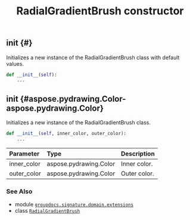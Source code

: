 ﻿---
title: RadialGradientBrush constructor
second_title: GroupDocs.Signature for Python via .NET API References
description: 
type: docs
url: /python-net/groupdocs.signature.domain.extensions/radialgradientbrush/__init__/
is_root: false
weight: 10
---

## __init__ {#}

Initializes a new instance of the RadialGradientBrush class with default values.



```python
def __init__(self):
    ...
```




## __init__ {#aspose.pydrawing.Color-aspose.pydrawing.Color}

Initializes a new instance of the RadialGradientBrush class.



```python
def __init__(self, inner_color, outer_color):
    ...
```


| Parameter | Type | Description |
| :- | :- | :- |
| inner_color | aspose.pydrawing.Color | Inner color. |
| outer_color | aspose.pydrawing.Color | Outer color. |



### See Also
* module [`groupdocs.signature.domain.extensions`](../../)
* class [`RadialGradientBrush`](/signature/python-net/groupdocs.signature.domain.extensions/radialgradientbrush)
